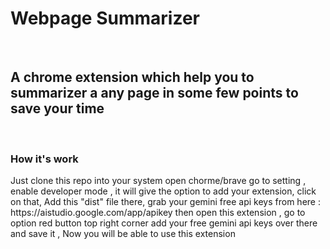 <h1> Webpage Summarizer </h1>
<br/>

<h2>
  A chrome extension which help you to summarizer a any page in some few points to save your time 
</h2>
<br/>
<h3> How it's work </h3>
<p> 
Just clone this repo into your system
open chorme/brave go to setting , enable developer mode , 
it will give the option to add your extension, click on that,
Add this "dist" file there,
grab your gemini free api keys from  here : https://aistudio.google.com/app/apikey
then open this extension , go to option red button top right corner  add your free gemini api keys over there and save it ,
Now you will be able to use this extension  
</p>



